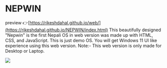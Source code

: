 # NEPWIN
preview 👉[https://rikeshdahal.github.io/web/](https://rikeshdahal.github.io/NEPWIN/index.html)
This beautifully designed "Nepwin" is the first Nepali OS in web version was made up with HTML, CSS, and JavaScript. This is just demo OS. You will get Windows 11 UI like experience using this web version. Note:- This web version is only made for Desktop or Laptop.

<img src="https://bkit.co/w_62eab13853c06.gif" />
